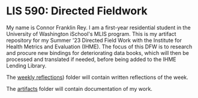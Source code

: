 # LIS 590: Directed Fieldwork

My name is Connor Franklin Rey. I am a first-year residential student in the University of Washington iSchool's MLIS program. This is my artifact repository for my Summer '23 Directed Field Work with the Institute for Health Metrics and Evaluation (IHME). The focus of this DFW is to research and procure new bindings for deteriorating data books, which will then be processed and translated if needed, before being added to the IHME Lending Library.

The [weekly reflections]([url](https://github.com/c-f-rey/lis_590_dfw/tree/main/artifacts)https://github.com/c-f-rey/lis_590_dfw/tree/main/weekly_reflections)) folder will contain written reflections of the week. 

The [artifacts]([url](https://github.com/c-f-rey/lis_590_dfw/tree/main/artifacts)https://github.com/c-f-rey/lis_590_dfw/tree/main/artifacts) folder will contain documentation of my work.
